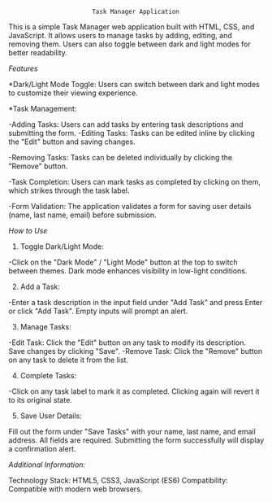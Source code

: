                            Task Manager Application


This is a simple Task Manager web application built with HTML, CSS, and JavaScript. It allows users to manage tasks by adding, editing, and removing them. Users can also toggle between dark and light modes for better readability.

*Features*


*Dark/Light Mode Toggle: Users can switch between dark and light modes to customize their viewing experience.

*Task Management:

-Adding Tasks: Users can add tasks by entering task descriptions and submitting the form.
-Editing Tasks: Tasks can be edited inline by clicking the "Edit" button and saving changes.

-Removing Tasks: Tasks can be deleted individually by clicking the "Remove" button.

-Task Completion: Users can mark tasks as completed by clicking on them, which strikes through the task label.

-Form Validation: The application validates a form for saving user details (name, last name, email) before submission.


*How to Use*

1. Toggle Dark/Light Mode:

-Click on the "Dark Mode" / "Light Mode" button at the top to switch between themes. Dark mode enhances visibility in low-light conditions.

2. Add a Task:

-Enter a task description in the input field under "Add Task" and press Enter or click "Add Task". Empty inputs will prompt an alert.

3. Manage Tasks:


-Edit Task: Click the "Edit" button on any task to modify its description. Save changes by clicking "Save".
-Remove Task: Click the "Remove" button on any task to delete it from the list.

4. Complete Tasks:

-Click on any task label to mark it as completed. Clicking again will revert it to its original state.

5. Save User Details:

Fill out the form under "Save Tasks" with your name, last name, and email address. All fields are required. Submitting the form successfully will display a confirmation alert.


*Additional Information:*

Technology Stack: HTML5, CSS3, JavaScript (ES6)
Compatibility: Compatible with modern web browsers.